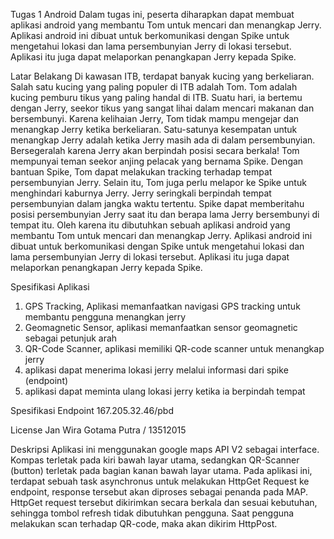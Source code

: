 Tugas 1 Android
Dalam tugas ini, peserta diharapkan dapat membuat aplikasi android yang membantu Tom untuk mencari dan menangkap Jerry. Aplikasi android ini dibuat untuk berkomunikasi dengan Spike untuk mengetahui lokasi dan lama persembunyian Jerry di lokasi tersebut. Aplikasi itu juga dapat melaporkan penangkapan Jerry kepada Spike.

Latar Belakang
Di kawasan ITB, terdapat banyak kucing yang berkeliaran. Salah satu kucing yang paling populer di ITB adalah Tom. Tom adalah kucing pemburu tikus yang paling handal di ITB. Suatu hari, ia bertemu dengan Jerry, seekor tikus yang sangat lihai dalam mencari makanan dan bersembunyi. Karena kelihaian Jerry, Tom tidak mampu mengejar dan menangkap Jerry ketika berkeliaran. Satu-satunya kesempatan untuk menangkap Jerry adalah ketika Jerry masih ada di dalam persembunyian. Bersegeralah karena Jerry akan berpindah posisi secara berkala! Tom mempunyai teman seekor anjing pelacak yang bernama Spike. Dengan bantuan Spike, Tom dapat melakukan tracking terhadap tempat persembunyian Jerry. Selain itu, Tom juga perlu melapor ke Spike untuk menghindari kaburnya Jerry. Jerry seringkali berpindah tempat persembunyian dalam jangka waktu tertentu. Spike dapat memberitahu posisi persembunyian Jerry saat itu dan berapa lama Jerry bersembunyi di tempat itu. Oleh karena itu dibutuhkan sebuah aplikasi android yang membantu Tom untuk mencari dan menangkap Jerry. Aplikasi android ini dibuat untuk berkomunikasi dengan Spike untuk mengetahui lokasi dan lama persembunyian Jerry di lokasi tersebut. Aplikasi itu juga dapat melaporkan penangkapan Jerry kepada Spike.

Spesifikasi Aplikasi
1. GPS Tracking, Aplikasi memanfaatkan navigasi GPS tracking untuk membantu pengguna menangkan jerry
2. Geomagnetic Sensor, aplikasi memanfaatkan sensor geomagnetic sebagai petunjuk arah
3. QR-Code Scanner, aplikasi memiliki QR-code scanner untuk menangkap jerry
4. aplikasi dapat menerima lokasi jerry melalui informasi dari spike (endpoint)
5. aplikasi dapat meminta ulang lokasi jerry ketika ia berpindah tempat
	
Spesifikasi Endpoint
167.205.32.46/pbd

License
Jan Wira Gotama Putra / 13512015

Deskripsi
Aplikasi ini menggunakan google maps API V2 sebagai interface. Kompas terletak pada kiri bawah layar utama, sedangkan QR-Scanner (button) terletak pada bagian kanan bawah layar utama.
Pada aplikasi ini, terdapat sebuah task asynchronus untuk melakukan HttpGet Request ke endpoint, response tersebut akan diproses sebagai penanda pada MAP. HttpGet request tersebut dikirimkan secara berkala dan sesuai kebutuhan, sehingga tombol refresh tidak dibutuhkan pengguna. Saat pengguna melakukan scan terhadap QR-code, maka akan dikirim HttpPost.